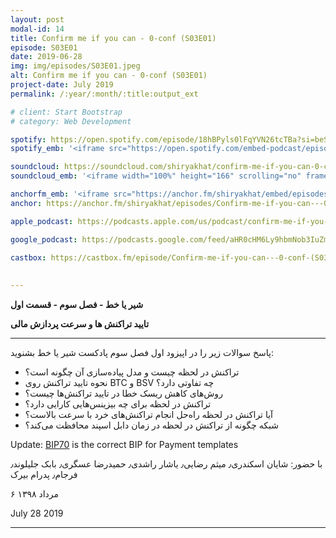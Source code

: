 ```yaml
---
layout: post
modal-id: 14
title: Confirm me if you can - 0-conf (S03E01)
episode: S03E01
date: 2019-06-28
img: img/episodes/S03E01.jpeg
alt: Confirm me if you can - 0-conf (S03E01)
project-date: July 2019
permalink: /:year/:month/:title:output_ext

# client: Start Bootstrap
# category: Web Development

spotify: https://open.spotify.com/episode/18hBPyls0lFqYVN26tcTBa?si=beSFlJ-fTP6JbO-4Mp3kwA
spotify_emb: '<iframe src="https://open.spotify.com/embed-podcast/episode/18hBPyls0lFqYVN26tcTBa" width="100%" height="232" frameborder="0" allowtransparency="true" allow="encrypted-media"></iframe>'

soundcloud: https://soundcloud.com/shiryakhat/confirm-me-if-you-can-0-conf-episode-2001
soundcloud_emb: '<iframe width="100%" height="166" scrolling="no" frameborder="no" allow="autoplay" src="https://w.soundcloud.com/player/?url=https%3A//api.soundcloud.com/tracks/659156069&color=%23ff5500&auto_play=false&hide_related=true&show_comments=true&show_user=true&show_reposts=false&show_teaser=true"></iframe><div style="font-size: 10px; color: #cccccc;line-break: anywhere;word-break: normal;overflow: hidden;white-space: nowrap;text-overflow: ellipsis; font-family: Interstate,Lucida Grande,Lucida Sans Unicode,Lucida Sans,Garuda,Verdana,Tahoma,sans-serif;font-weight: 100;"><a href="https://soundcloud.com/shiryakhat" title="Shir | Khat" target="_blank" style="color: #cccccc; text-decoration: none;">Shir | Khat</a> · <a href="https://soundcloud.com/shiryakhat/confirm-me-if-you-can-0-conf-episode-2001" title="Confirm me if you can - 0-conf (S03E01)" target="_blank" style="color: #cccccc; text-decoration: none;">Confirm me if you can - 0-conf (S03E01)</a></div>'

anchorfm_emb: '<iframe src="https://anchor.fm/shiryakhat/embed/episodes/Confirm-me-if-you-can---0-conf-S03E01-e9idhc" width="100%" frameborder="0" scrolling="no"></iframe>'
anchor: https://anchor.fm/shiryakhat/episodes/Confirm-me-if-you-can---0-conf-S03E01-e9idhc

apple_podcast: https://podcasts.apple.com/us/podcast/confirm-me-if-you-can-0-conf-s03e01/id1221206951?i=1000445821818

google_podcast: https://podcasts.google.com/feed/aHR0cHM6Ly9hbmNob3IuZm0vcy8xMWFhODUzYy9wb2RjYXN0L3Jzcw/episode/dGFnOnNvdW5kY2xvdWQsMjAxMDp0cmFja3MvNjU5MTU2MDY5?ved=0CBEQzsICahcKEwiw46XZ-NXpAhUAAAAAHQAAAAAQAQ

castbox: https://castbox.fm/episode/Confirm-me-if-you-can---0-conf-(S03E01)-id2539522-id216823188?utm_source=website&utm_medium=dlink&utm_campaign=web_share&utm_content=Confirm%20me%20if%20you%20can%20-%200-conf%20(S03E01)-CastBox_FM
 
 
---
```


**شیر یا خط -  فصل سوم - قسمت اول**

**تایید تراکنش ها و سرعت پردازش مالی**

------------------------------------------------------------------------------------

پاسخ سوالات زیر را در اپیزود اول فصل سوم پادکست شیر یا خط بشنوید:
* تراکنش در لحظه چیست و مدل پیاده‌سازی آن چگونه است؟
* نحوه تایید تراکنش روی BTC و BSV چه تفاوتی دارد؟
* روش‌های کاهش ریسک خطا در تایید تراکنش‌ها چیست؟
* تراکنش در لحظه برای چه بیزینس‌هایی کارایی دارد؟
* آیا تراکنش در لحظه راه‌حل انجام تراکنش‌های خرد با سرعت بالاست؟
* شبکه چگونه از تراکنش در لحظه در زمان دابل اسپند محافظت می‌کند؟

Update: [BIP70](https://github.com/bitcoin/bips/blob/m…/bip-0070.mediawiki) is the correct BIP for Payment templates

با حضور: شایان اسکندری٫ میثم رضایی٫ یاشار راشدی٫ حمیدرضا عسگری٫ بابک جلیلوند٫ فرجام٫ پدرام بیرک

۶ مرداد ۱۳۹۸

July 28  2019

-----------------------------------------------------------------------
